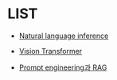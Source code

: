 
# LIST

* [Natural language inference](https://github.com/mypeacefulcode/ml-research/tree/main/Natural%20language%20inference)

* [Vision Transformer](https://github.com/mypeacefulcode/ml-research/tree/main/vision_trainsformer)

* [Prompt engineering과 RAG](https://github.com/mypeacefulcode/ml-study/LLM)
